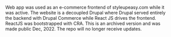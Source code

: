 Web app was used as an e-commerce frontend of styleupeasy.com while it was active.
The website is a decoupled Drupal where Drupal served entirely the backend with Drupal Commerce
while React JS drives the frontend. ReactJS was bootstrapped with CRA.
This is an archived version and was made public Dec, 2022.
The repo will no longer receive updates.

